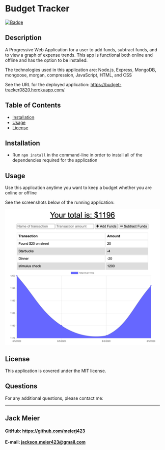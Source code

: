 # Budget Tracker

  [![Badge](https://img.shields.io/badge/License-MIT-black.svg)](https://opensource.org/licenses/MIT)

## Description 

A Progressive Web Application for a user to add funds, subtract funds, and to view a graph of expense trends. This app is functional both online and offline and has the option to be installed.

The technologies used in this application are:
Node.js, Express, MongoDB, mongoose, morgan, compression, JavaScript, HTML, and CSS

See the URL for the deployed application: https://budget-tracker0820.herokuapp.com/
## Table of Contents

* [Installation](#installation)
* [Usage](#usage)
* [License](#license)

## Installation

- Run ```npm install``` in the command-line in order to install all of the dependencies required for the application

## Usage 

Use this application anytime you want to keep a budget whether you are online or offline

See the screenshots below of the running application:

![](public/images/screenshot1.png)

## License

This application is covered under the MIT license.

## Questions

For any additional questions, please contact me:

------------------------------------------
## Jack Meier
#### GitHub: https://github.com/meierj423
#### E-mail: jackson.meier423@gmail.com